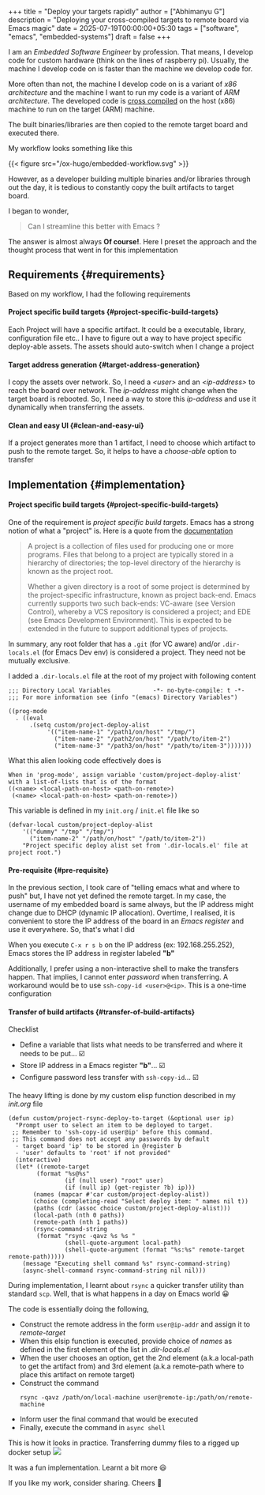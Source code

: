 +++
title = "Deploy your targets rapidly"
author = ["Abhimanyu G"]
description = "Deploying your cross-compiled targets to remote board via Emacs magic"
date = 2025-07-19T00:00:00+05:30
tags = ["software", "emacs", "embedded-systems"]
draft = false
+++

I am an _Embedded Software Engineer_ by profession. That means, I develop code for custom hardware (think on the lines of raspberry pi). Usually, the machine I develop code on is faster than the machine we develop code for.

More often than not, the machine I develop code on is a variant of _x86 architecture_ and the machine I want to run my code is a variant of _ARM architecture_. The developed code is [cross compiled](https://en.wikipedia.org/wiki/Cross_compiler) on the host (x86) machine to run on the target (ARM) machine.

The built binaries/libraries are then copied to the remote target board and executed there.

My workflow looks something like this

{{< figure src="/ox-hugo/embedded-workflow.svg" >}}

However, as a developer building multiple binaries and/or libraries through out the day, it is tedious to constantly copy the built artifacts to target board.

I began to wonder,

> Can I streamline this better with Emacs ?

The answer is almost always **Of course!**. Here I preset the approach and the thought process that went in for this implementation


## Requirements {#requirements}

Based on my workflow, I had the following requirements


#### Project specific build targets {#project-specific-build-targets}

Each Project will have a specific artifact. It could be a executable, library, configuration file etc.. I have to figure out a way to have project specific deploy-able assets. The assets should auto-switch when I change a project


#### Target address generation {#target-address-generation}

I copy the assets over network. So, I need a _&lt;user&gt;_ and an _&lt;ip-address&gt;_ to reach the board over network. The _ip-address_ might change when the target board is rebooted. So, I need a way to store this _ip-address_ and use it dynamically when transferring the assets.


#### Clean and easy UI {#clean-and-easy-ui}

If a project generates more than 1 artifact, I need to choose which artifact to push to the remote target. So, it helps to have a _choose-able_ option to transfer


## Implementation {#implementation}


#### Project specific build targets {#project-specific-build-targets}

One of the requirement is _project specific build targets_. Emacs has a strong notion of what a "project" is. Here is a quote from the [documentation](https://www.gnu.org/software/emacs/manual/html_node/emacs/Projects.html)

> A project is a collection of files used for producing one or more programs. Files that belong to a project are typically stored in a hierarchy of directories; the top-level directory of the hierarchy is known as the project root.
>
> Whether a given directory is a root of some project is determined by the project-specific infrastructure, known as project back-end. Emacs currently supports two such back-ends: VC-aware (see Version Control), whereby a VCS repository is considered a project; and EDE (see Emacs Development Environment). This is expected to be extended in the future to support additional types of projects.

In summary, any root folder that has a `.git` (for VC aware) and/or `.dir-locals.el` (for Emacs Dev env) is considered a project. They need not be mutually exclusive.

I added a `.dir-locals.el` file at the root of my project with following content

```emacs-lisp
;;; Directory Local Variables            -*- no-byte-compile: t -*-
;;; For more information see (info "(emacs) Directory Variables")

((prog-mode
  . ((eval
      .(setq custom/project-deploy-alist
           '(("item-name-1" "/path1/on/host" "/tmp/")
             ("item-name-2" "/path2/on/host" "/path/to/item-2")
             ("item-name-3" "/path3/on/host" "/path/to/item-3")))))))

```

What this alien looking code effectively does is

```text
When in 'prog-mode', assign variable 'custom/project-deploy-alist'
with a list-of-lists that is of the format
((<name> <local-path-on-host> <path-on-remote>)
 (<name> <local-path-on-host> <path-on-remote>))
```

This variable is defined in my `init.org` / `init.el` file like so

```emacs-lisp
(defvar-local custom/project-deploy-alist
    '(("dummy" "/tmp" "/tmp/")
      ("item-name-2" "/path/on/host" "/path/to/item-2"))
    "Project specific deploy alist set from '.dir-locals.el' file at project root.")
```


#### Pre-requisite {#pre-requisite}

In the previous section, I took care of "telling emacs what and where to push" but, I have not yet defined the remote target. In my case, the username of my embedded board is same always, but the IP address might change due to DHCP (dynamic IP allocation). Overtime, I realised, it is convenient to store the IP address of the board in an _Emacs register_ and use it everywhere. So, that's what I did

When you execute `C-x r s b` on the IP address (ex: 192.168.255.252), Emacs stores the IP address in register labeled **"b"**

Additionally, I prefer using a non-interactive shell to make the transfers happen. That implies, I cannot enter _password_ when transferring. A workaround would be to use `ssh-copy-id <user>@<ip>`. This is a one-time configuration


#### Transfer of build artifacts {#transfer-of-build-artifacts}

Checklist

-   Define a variable that lists what needs to be transferred and where it needs to be put... ☑️
-   Store IP address in a Emacs register **"b"**... ☑️
-   Configure password less transfer with `ssh-copy-id`... ☑️

The heavy lifting is done by my custom elisp function described in my _init.org_ file

```emacs-lisp
(defun custom/project-rsync-deploy-to-target (&optional user ip)
  "Prompt user to select an item to be deployed to target.
 ;; Remember to 'ssh-copy-id user@ip' before this command.
 ;; This command does not accept any passwords by default
  - target board 'ip' to be stored in @register b
  - 'user' defaults to 'root' if not provided"
  (interactive)
  (let* ((remote-target
        (format "%s@%s"
                (if (null user) "root" user)
                (if (null ip) (get-register ?b) ip)))
       (names (mapcar #'car custom/project-deploy-alist))
       (choice (completing-read "Select deploy item: " names nil t))
       (paths (cdr (assoc choice custom/project-deploy-alist)))
       (local-path (nth 0 paths))
       (remote-path (nth 1 paths))
       (rsync-command-string
        (format "rsync -qavz %s %s "
                (shell-quote-argument local-path)
                (shell-quote-argument (format "%s:%s" remote-target remote-path)))))
    (message "Executing shell command %s" rsync-command-string)
    (async-shell-command rsync-command-string nil nil)))

```

During implementation, I learnt about `rsync` a quicker transfer utility than standard `scp`. Well, that is what happens in a day on Emacs world 😀

The code is essentially doing the following,

-   Construct the remote address in the form `user@ip-addr` and assign it to _remote-target_
-   When this elsip function is executed, provide choice of _names_ as defined in the first element of the list in _.dir-locals.el_
-   When the user chooses an option, get the 2nd element (a.k.a local-path to get the artifact from) and 3rd element (a.k.a remote-path where to place this artifact on remote target)
-   Construct the command
    ```shell
    rsync -qavz /path/on/local-machine user@remote-ip:/path/on/remote-machine
    ```
-   Inform user the final command that would be executed
-   Finally, execute the command in `async shell`

This is how it looks in practice. Transferring dummy files to a rigged up docker setup
![](/images/remote-deploy-demo.gif)

It was a fun implementation. Learnt a bit more 😃

If you like my work, consider sharing. Cheers 🍻

